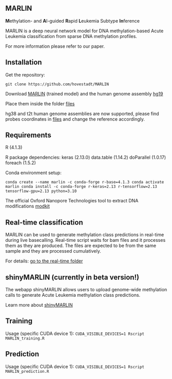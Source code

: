 ## MARLIN

**M**ethylation- and **A**I-guided **R**apid **L**eukemia Subtype **In**ference

MARLIN is a deep neural network model for DNA methylation-based Acute Leukemia classification from sparse DNA methylation profiles.

For more information please refer to our paper.

## Installation

Get the repository:

`git clone https://github.com/hovestadt/MARLIN`

Download [MARLIN](https://zenodo.org/records/15565404?token=eyJhbGciOiJIUzUxMiJ9.eyJpZCI6ImZhOGI3ZmNmLTdhN2UtNGUyMC1hODliLTFjNWJkYmQ3Njg4YiIsImRhdGEiOnt9LCJyYW5kb20iOiJkMjgzMTAxYzQ3NmNlZGZmNDIyOTAyMWUzNDU0NDA3MSJ9.wdFZUVpWxvIFmzETC3TeM10JyPslr7IZmQBYMmE3-cZVV7jtNuORqdMte2He-2376ro9n6_kZ3hAhJK-JCLGfw) (trained model)
and the human genome assembly [hg19](http://hgdownload.soe.ucsc.edu/goldenPath/hg19/bigZips/)

Place them inside the folder [files](MARLIN_realtime/files)

hg38 and t2t human genome assemblies are now supported, please find probes coordinates in [files](MARLIN_realtime/files) and change the reference accordingly.

## Requirements

R (4.1.3)

R package dependencies:
keras (2.13.0)
data.table (1.14.2)
doParallel (1.0.17)
foreach (1.5.2)

Conda environment setup:

`conda create --name marlin -c conda-forge r-base=4.1.3
conda activate marlin
conda install -c conda-forge r-keras=2.13 r-tensorflow=2.13 tensorflow-gpu=2.13 python=3.10`

The official Oxford Nanopore Technologies tool to extract DNA modifications [modkit](https://github.com/nanoporetech/modkit)

## Real-time classification

MARLIN can be used to generate methylation class predictions in real-time during live basecalling. Real-time script waits for bam files and it processes them as they are produced. The files are expected to be from the same sample and they are processed cumulatively.

For details: [go to the real-time folder](MARLIN_realtime)

## shinyMARLIN (currently in beta version!)

The webapp shinyMARLIN allows users to upload genome-wide methylation calls to generate Acute Leukemia methylation class predictions.

Learn more about [shinyMARLIN](shinyMARLIN/README.md)

## Training

Usage (specific CUDA device 1): `CUDA_VISIBLE_DEVICES=1 Rscript MARLIN_training.R`

## Prediction

Usage (specific CUDA device 1): `CUDA_VISIBLE_DEVICES=1 Rscript MARLIN_prediction.R`

